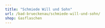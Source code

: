 ```yaml
---
title: "Schmiede Will und Sohn"
url: /bad-brueckenau/schmiede-will-und-sohn/
shop: Gasflaschen
---
```

